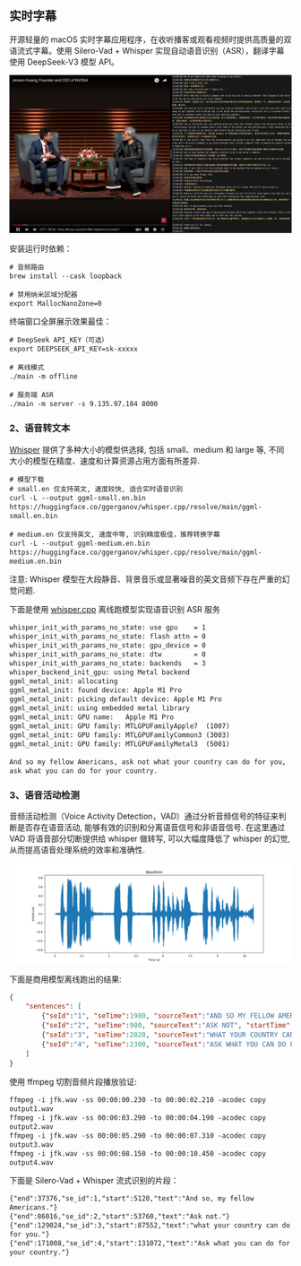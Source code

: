 ## 实时字幕

开源轻量的 macOS 实时字幕应用程序，在收听播客或观看视频时提供高质量的双语流式字幕。使用 Silero-Vad + Whisper 实现自动语音识别（ASR），翻译字幕使用 DeepSeek-V3 模型 API。

![subtitile_preview](./docs/subtitle_youtube.png)

安装运行时依赖：

```shell
# 音频路由
brew install --cask loopback

# 禁用纳米区域分配器
export MallocNanoZone=0
```

终端窗口全屏展示效果最佳：

```shell
# DeepSeek API_KEY（可选）
export DEEPSEEK_API_KEY=sk-xxxxx

# 离线模式
./main -m offline

# 服务端 ASR
./main -m server -s 9.135.97.184 8000
```

### 2、语音转文本

[Whisper](https://github.com/openai/whisper) 提供了多种大小的模型供选择, 包括 small、medium 和 large 等, 不同大小的模型在精度、速度和计算资源占用方面有所差异.

```shell
# 模型下载
# small.en 仅支持英文, 速度较快, 适合实时语音识别
curl -L --output ggml-small.en.bin https://huggingface.co/ggerganov/whisper.cpp/resolve/main/ggml-small.en.bin

# medium.en 仅支持英文, 速度中等, 识别精度极佳，推荐转换字幕
curl -L --output ggml-medium.en.bin https://huggingface.co/ggerganov/whisper.cpp/resolve/main/ggml-medium.en.bin
```

注意: Whisper 模型在大段静音、背景音乐或显著噪音的英文音频下存在严重的幻觉问题.

下面是使用 [whisper.cpp](https://github.com/ggerganov/whisper.cpp) 离线跑模型实现语音识别 ASR 服务

```text
whisper_init_with_params_no_state: use gpu    = 1
whisper_init_with_params_no_state: flash attn = 0
whisper_init_with_params_no_state: gpu_device = 0
whisper_init_with_params_no_state: dtw        = 0
whisper_init_with_params_no_state: backends   = 3
whisper_backend_init_gpu: using Metal backend
ggml_metal_init: allocating
ggml_metal_init: found device: Apple M1 Pro
ggml_metal_init: picking default device: Apple M1 Pro
ggml_metal_init: using embedded metal library
ggml_metal_init: GPU name:   Apple M1 Pro
ggml_metal_init: GPU family: MTLGPUFamilyApple7  (1007)
ggml_metal_init: GPU family: MTLGPUFamilyCommon3 (3003)
ggml_metal_init: GPU family: MTLGPUFamilyMetal3  (5001)

And so my fellow Americans, ask not what your country can do for you, ask what you can do for your country.
```

### 3、语音活动检测

音频活动检测（Voice Activity Detection，VAD）通过分析音频信号的特征来判断是否存在语音活动, 能够有效的识别和分离语音信号和非语音信号.
在这里通过 VAD 将语音部分切断提供给 whisper 做转写, 可以大幅度降低了 whisper 的幻觉, 从而提高语音处理系统的效率和准确性.

![doc](docs/jfk_waveform.png)

下面是商用模型离线跑出的结果:

```json
{
	"sentences": [
		{"seId":"1", "seTime":1980, "sourceText":"AND SO MY FELLOW AMERICANS", "startTime":230, "endTime":2210},
		{"seId":"2", "seTime":900, "sourceText":"ASK NOT", "startTime":3290, "endTime":4190},
		{"seId":"3", "seTime":2020, "sourceText":"WHAT YOUR COUNTRY CAN DO FOR YOU", "startTime":5290, "endTime":7310},
		{"seId":"4", "seTime":2300, "sourceText":"ASK WHAT YOU CAN DO FOR YOUR COUNTRY", "startTime":8150, "endTime":10450}
	]
}
```

使用 ffmpeg 切割音频片段播放验证:

```shell
ffmpeg -i jfk.wav -ss 00:00:00.230 -to 00:00:02.210 -acodec copy output1.wav
ffmpeg -i jfk.wav -ss 00:00:03.290 -to 00:00:04.190 -acodec copy output2.wav
ffmpeg -i jfk.wav -ss 00:00:05.290 -to 00:00:07.310 -acodec copy output3.wav
ffmpeg -i jfk.wav -ss 00:00:08.150 -to 00:00:10.450 -acodec copy output4.wav
```

下面是 Silero-Vad + Whisper 流式识别的片段：

```shell
{"end":37376,"se_id":1,"start":5120,"text":"And so, my fellow Americans."}
{"end":86016,"se_id":2,"start":53760,"text":"Ask not."}
{"end":129024,"se_id":3,"start":87552,"text":"what your country can do for you."}
{"end":171008,"se_id":4,"start":131072,"text":"Ask what you can do for your country."}
```
